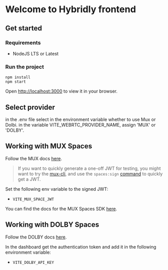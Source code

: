 # Welcome to Hybridly frontend

## Get started

### Requirements

- NodeJS LTS or Latest

### Run the project

```
npm install
npm start
```

Open [http://localhost:3000](http://localhost:3000) to view it in your browser.

## Select provider
in the .env file select in the environment variable whether to use Mux or Dolbi.
in the variable VITE_WEBRTC_PROVIDER_NAME, assign 'MUX' or 'DOLBY'.
## Working with MUX Spaces  

Follow the MUX docs [here](https://docs.mux.com/guides/video/build-real-time-video-experiences).

> If you want to quickly generate a one-off JWT for testing, you might want to try the [mux-cli](https://github.com/muxinc/cli), and use the `spaces:sign` [command](https://github.com/muxinc/cli#mux-spacessign-space-id) to quickly get a JWT.

Set the following env variable to the signed JWT:

- `VITE_MUX_SPACE_JWT`

You can find the docs for the MUX Spaces SDK [here](https://devdocs.mux.com/spaces-web/latest/modules.html).

## Working with DOLBY Spaces 

Follow the DOLBY docs [here](https://docs.dolby.io/).

In the dashboard get the authentication token and add it in the following environment variable:

- `VITE_DOLBY_API_KEY`

